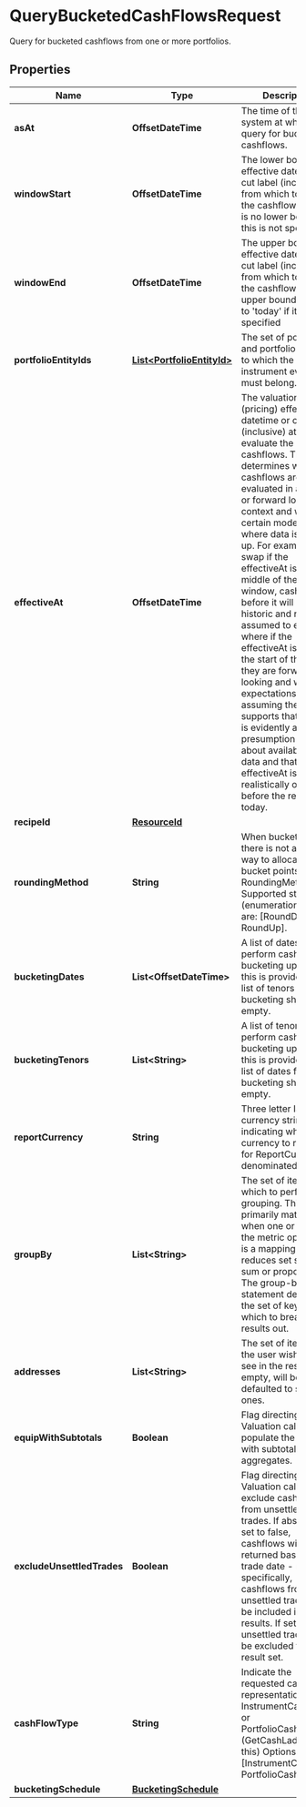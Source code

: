 

# QueryBucketedCashFlowsRequest

Query for bucketed cashflows from one or more portfolios.

## Properties

| Name | Type | Description | Notes |
|------------ | ------------- | ------------- | -------------|
|**asAt** | **OffsetDateTime** | The time of the system at which to query for bucketed cashflows. |  [optional] |
|**windowStart** | **OffsetDateTime** | The lower bound effective datetime or cut label (inclusive) from which to retrieve the cashflows.  There is no lower bound if this is not specified. |  |
|**windowEnd** | **OffsetDateTime** | The upper bound effective datetime or cut label (inclusive) from which to retrieve the cashflows.  The upper bound defaults to &#39;today&#39; if it is not specified |  |
|**portfolioEntityIds** | [**List&lt;PortfolioEntityId&gt;**](PortfolioEntityId.md) | The set of portfolios and portfolio groups to which the instrument events must belong. |  |
|**effectiveAt** | **OffsetDateTime** | The valuation (pricing) effective datetime or cut label (inclusive) at which to evaluate the cashflows.  This determines whether cashflows are evaluated in a historic or forward looking context and will, for certain models, affect where data is looked up.  For example, on a swap if the effectiveAt is in the middle of the window, cashflows before it will be historic and resets assumed to exist where if the effectiveAt  is before the start of the range they are forward looking and will be expectations assuming the model supports that.  There is evidently a presumption here about availability of data and that the effectiveAt is realistically on or before the real-world today. |  |
|**recipeId** | [**ResourceId**](ResourceId.md) |  |  |
|**roundingMethod** | **String** | When bucketing, there is not a unique way to allocate the bucket points.  RoundingMethod Supported string (enumeration) values are: [RoundDown, RoundUp]. |  |
|**bucketingDates** | **List&lt;OffsetDateTime&gt;** | A list of dates to perform cashflow bucketing upon.  If this is provided, the list of tenors for bucketing should be empty. |  [optional] |
|**bucketingTenors** | **List&lt;String&gt;** | A list of tenors to perform cashflow bucketing upon.  If this is provided, the list of dates for bucketing should be empty. |  [optional] |
|**reportCurrency** | **String** | Three letter ISO currency string indicating what currency to report in for ReportCurrency denominated queries. |  |
|**groupBy** | **List&lt;String&gt;** | The set of items by which to perform grouping. This primarily matters when one or more of the metric operators is a mapping  that reduces set size, e.g. sum or proportion. The group-by statement determines the set of keys by which to break the results out. |  [optional] |
|**addresses** | **List&lt;String&gt;** | The set of items that the user wishes to see in the results. If empty, will be defaulted to standard ones. |  [optional] |
|**equipWithSubtotals** | **Boolean** | Flag directing the Valuation call to populate the results with subtotals of aggregates. |  [optional] |
|**excludeUnsettledTrades** | **Boolean** | Flag directing the Valuation call to exclude cashflows from unsettled trades.  If absent or set to false, cashflows will returned based on trade date - more specifically, cashflows from any unsettled trades will be included in the results. If set to true, unsettled trades will be excluded from the result set. |  [optional] |
|**cashFlowType** | **String** | Indicate the requested cash flow representation InstrumentCashFlows or PortfolioCashFlows (GetCashLadder uses this)  Options: [InstrumentCashFlow, PortfolioCashFlow] |  [optional] |
|**bucketingSchedule** | [**BucketingSchedule**](BucketingSchedule.md) |  |  [optional] |



